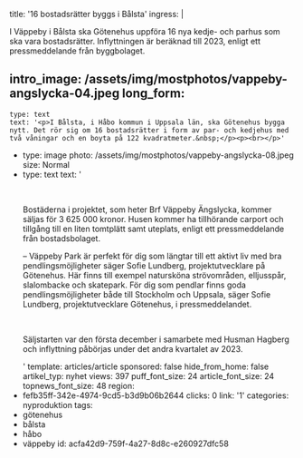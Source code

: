 title: '16 bostadsrätter byggs i Bålsta'
ingress: |
  <p>I Väppeby i Bålsta ska Götenehus uppföra 16 nya kedje- och parhus som ska vara bostadsrätter. Inflyttningen är beräknad till 2023, enligt ett pressmeddelande från byggbolaget.
  </p>
  
intro_image: /assets/img/mostphotos/vappeby-angslycka-04.jpeg
long_form:
  -
    type: text
    text: '<p>I Bålsta, i Håbo kommun i Uppsala län, ska Götenehus bygga nytt. Det rör sig om 16 bostadsrätter i form av par- och kedjehus med två våningar och en boyta på 122 kvadratmeter.&nbsp;</p><p><br></p>'
  -
    type: image
    photo: /assets/img/mostphotos/vappeby-angslycka-08.jpeg
    size: Normal
  -
    type: text
    text: '<p><br></p><p>Bostäderna i projektet, som heter Brf Väppeby Ängslycka, kommer säljas för 3 625 000 kronor. Husen kommer ha tillhörande carport och tillgång till en liten tomtplätt samt uteplats, enligt ett pressmeddelande från bostadsbolaget.</p><p>– Väppeby Park är perfekt för dig som längtar till ett aktivt liv med bra pendlingsmöjligheter säger Sofie Lundberg, projektutvecklare på Götenehus. Här finns till exempel natursköna strövområden, elljusspår, slalombacke och skatepark. För dig som pendlar finns goda pendlingsmöjligheter både till Stockholm och Uppsala, säger Sofie Lundberg, projektutvecklare Götenehus, i pressmeddelandet.&nbsp;</p><p><br></p><p>Säljstarten var den första december i samarbete med Husman Hagberg och inflyttning påbörjas under det andra kvartalet av 2023.</p>'
template: articles/article
sponsored: false
hide_from_home: false
artikel_typ: nyhet
views: 397
puff_font_size: 24
article_font_size: 24
topnews_font_size: 48
region:
  - fefb35ff-342e-4974-9cd5-b3d9b06b2644
clicks: 0
link: '1'
categories: nyproduktion
tags:
  - götenehus
  - bålsta
  - håbo
  - väppeby
id: acfa42d9-759f-4a27-8d8c-e260927dfc58
